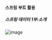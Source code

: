 #### 스프링 부트 활용
##### 스프링 데이터 1부:소개

![image](https://user-images.githubusercontent.com/40969203/110237875-c5bdef80-7f81-11eb-9b3a-0b4f22ce2957.png)
